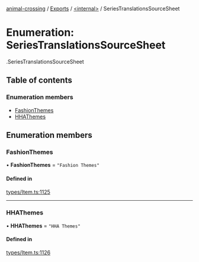 [animal-crossing](../README.md) / [Exports](../modules.md) / [<internal\>](../modules/internal_.md) / SeriesTranslationsSourceSheet

# Enumeration: SeriesTranslationsSourceSheet

[<internal>](../modules/internal_.md).SeriesTranslationsSourceSheet

## Table of contents

### Enumeration members

- [FashionThemes](internal_.SeriesTranslationsSourceSheet.md#fashionthemes)
- [HHAThemes](internal_.SeriesTranslationsSourceSheet.md#hhathemes)

## Enumeration members

### FashionThemes

• **FashionThemes** = `"Fashion Themes"`

#### Defined in

[types/Item.ts:1125](https://github.com/Norviah/animal-crossing/blob/4d5e5b0/module/types/Item.ts#L1125)

___

### HHAThemes

• **HHAThemes** = `"HHA Themes"`

#### Defined in

[types/Item.ts:1126](https://github.com/Norviah/animal-crossing/blob/4d5e5b0/module/types/Item.ts#L1126)
